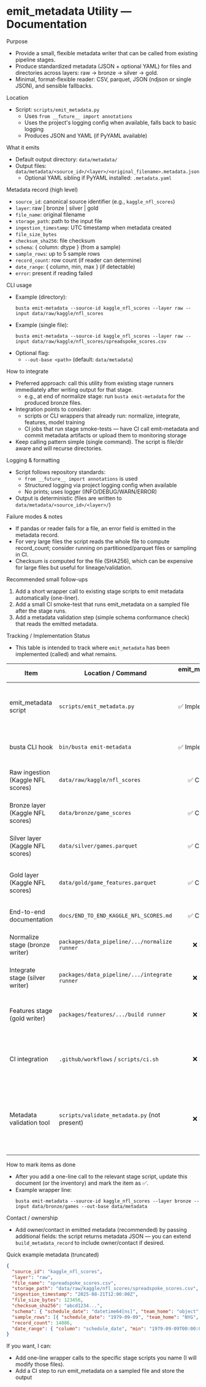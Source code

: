 # emit_metadata Utility — Documentation

Purpose
- Provide a small, flexible metadata writer that can be called from existing pipeline stages.
- Produce standardized metadata (JSON + optional YAML) for files and directories across layers:
  raw → bronze → silver → gold.
- Minimal, format-flexible reader: CSV, parquet, JSON (ndjson or single JSON), and sensible fallbacks.

Location
- Script: `scripts/emit_metadata.py`
  - Uses `from __future__ import annotations`
  - Uses the project's logging config when available, falls back to basic logging
  - Produces JSON and YAML (if PyYAML available)

What it emits
- Default output directory: `data/metadata/`
- Output files: `data/metadata/<source_id>/<layer>/<original_filename>.metadata.json`
  - Optional YAML sibling if PyYAML installed: `.metadata.yaml`

Metadata record (high level)
- `source_id`: canonical source identifier (e.g., `kaggle_nfl_scores`)
- `layer`: raw | bronze | silver | gold
- `file_name`: original filename
- `storage_path`: path to the input file
- `ingestion_timestamp`: UTC timestamp when metadata created
- `file_size_bytes`
- `checksum_sha256`: file checksum
- `schema`: { column: dtype } (from a sample)
- `sample_rows`: up to 5 sample rows
- `record_count`: row count (if reader can determine)
- `date_range`: { column, min, max } (if detectable)
- `error`: present if reading failed

CLI usage
- Example (directory):
  ```shell
  busta emit-metadata --source-id kaggle_nfl_scores --layer raw --input data/raw/kaggle/nfl_scores
  ```
- Example (single file):
  ```shell
  busta emit-metadata --source-id kaggle_nfl_scores --layer raw --input data/raw/kaggle/nfl_scores/spreadspoke_scores.csv
  ```
- Optional flag:
  - `--out-base <path>`  (default: `data/metadata`)

How to integrate
- Preferred approach: call this utility from existing stage runners immediately after writing output for that stage.
  - e.g., at end of normalize stage: run `busta emit-metadata` for the produced bronze files.
- Integration points to consider:
  - scripts or CLI wrappers that already run: normalize, integrate, features, model training
  - CI jobs that run stage smoke-tests — have CI call emit-metadata and commit metadata artifacts or upload them to monitoring storage
- Keep calling pattern simple (single command). The script is file/dir aware and will recurse directories.

Logging & formatting
- Script follows repository standards:
  - `from __future__ import annotations` is used
  - Structured logging via project logging config when available
  - No prints; uses logger (INFO/DEBUG/WARN/ERROR)
- Output is deterministic (files are written to `data/metadata/<source_id>/<layer>/`)

Failure modes & notes
- If pandas or reader fails for a file, an error field is emitted in the metadata record.
- For very large files the script reads the whole file to compute record_count; consider running on partitioned/parquet files or sampling in CI.
- Checksum is computed for the file (SHA256), which can be expensive for large files but useful for lineage/validation.

Recommended small follow-ups
1. Add a short wrapper call to existing stage scripts to emit metadata automatically (one-liner).
2. Add a small CI smoke-test that runs emit_metadata on a sampled file after the stage runs.
3. Add a metadata validation step (simple schema conformance check) that reads the emitted metadata.

Tracking / Implementation Status
- This table is intended to track where `emit_metadata` has been implemented (called) and what remains.

| Item | Location / Command | emit_metadata called? | Notes |
|------|--------------------|-----------------------:|-------|
| emit_metadata script | `scripts/emit_metadata.py` | ✅ Implemented | Script updated to repo formatting & logging standards |
| busta CLI hook | `bin/busta emit-metadata` | ✅ Implemented | Added emit-metadata subcommand to busta CLI |
| Raw ingestion (Kaggle NFL scores) | `data/raw/kaggle/nfl_scores` | ✅ Complete | Generated metadata for raw layer game scores |
| Bronze layer (Kaggle NFL scores) | `data/bronze/game_scores` | ✅ Complete | Generated metadata for bronze layer parquet files |
| Silver layer (Kaggle NFL scores) | `data/silver/games.parquet` | ✅ Complete | Generated metadata for unified silver games data |
| Gold layer (Kaggle NFL scores) | `data/gold/game_features.parquet` | ✅ Complete | Generated metadata for feature-ready gold data |
| End-to-end documentation | `docs/END_TO_END_KAGGLE_NFL_SCORES.md` | ✅ Complete | Complete pipeline flow documented |
| Normalize stage (bronze writer) | `packages/data_pipeline/.../normalize runner` | ❌ Pending | Add wrapper call after writing bronze files |
| Integrate stage (silver writer) | `packages/data_pipeline/.../integrate runner` | ❌ Pending | Add wrapper call after writing silver outputs |
| Features stage (gold writer) | `packages/features/.../build runner` | ❌ Pending | Add wrapper call after writing gold feature parquet |
| CI integration | `.github/workflows` / `scripts/ci.sh` | ❌ Pending | Run metadata emission on smoke tests and archive artifacts |
| Metadata validation tool | `scripts/validate_metadata.py` (not present) | ❌ Pending | Recommend adding a simple validator that checks presence of keys, schema types |

How to mark items as done
- After you add a one-line call to the relevant stage script, update this document (or the inventory) and mark the item as ✅.
- Example wrapper line:
  ```shell
  busta emit-metadata --source-id kaggle_nfl_scores --layer bronze --input data/bronze/games --out-base data/metadata
  ```

Contact / ownership
- Add owner/contact in emitted metadata (recommended) by passing additional fields: the script returns metadata JSON — you can extend `build_metadata_record` to include owner/contact if desired.

Quick example metadata (truncated)
```json
{
  "source_id": "kaggle_nfl_scores",
  "layer": "raw",
  "file_name": "spreadspoke_scores.csv",
  "storage_path": "data/raw/kaggle/nfl_scores/spreadspoke_scores.csv",
  "ingestion_timestamp": "2025-08-21T12:00:00Z",
  "file_size_bytes": 123456,
  "checksum_sha256": "abcd1234...",
  "schema": { "schedule_date": "datetime64[ns]", "team_home": "object", "score_home": "int64" },
  "sample_rows": [{ "schedule_date": "1979-09-09", "team_home": "NYG", "score_home": 17 }],
  "record_count": 14086,
  "date_range": { "column": "schedule_date", "min": "1979-09-09T00:00:00", "max": "2023-12-31T00:00:00" }
}
```

If you want, I can:
- Add one-line wrapper calls to the specific stage scripts you name (I will modify those files).
- Add a CI step to run emit_metadata on a sampled file and store the output